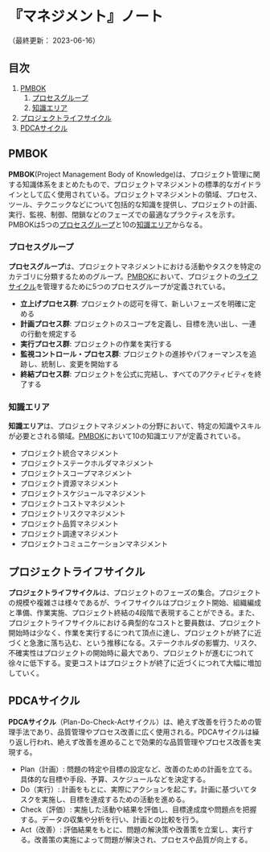 # 『マネジメント』ノート

（最終更新： 2023-06-16）


## 目次

1. [PMBOK](#pmbok)
	1. [プロセスグループ](#プロセスグループ)
	1. [知識エリア](#知識エリア)
1. [プロジェクトライフサイクル](#プロジェクトライフサイクル)
1. [PDCAサイクル](#pdcaサイクル)


## PMBOK

**PMBOK**(Project Management Body of Knowledge)は、プロジェクト管理に関する知識体系をまとめたもので、プロジェクトマネジメントの標準的なガイドラインとして広く使用されている。プロジェクトマネジメントの領域、プロセス、ツール、テクニックなどについて包括的な知識を提供し、プロジェクトの計画、実行、監視、制御、閉鎖などのフェーズでの最適なプラクティスを示す。PMBOKは5つの[プロセスグループ](#プロセスグループ)と10の[知識エリア](#知識エリア)からなる。

### プロセスグループ

**プロセスグループ**は、プロジェクトマネジメントにおける活動やタスクを特定のカテゴリに分類するためのグループ。[PMBOK](#pmbok)において、プロジェクトの[ライフサイクル](#プロジェクトライフサイクル)を管理するために5つのプロセスグループが定義されている。

- **立上げプロセス群**: プロジェクトの認可を得て、新しいフェーズを明確に定める
- **計画プロセス群**: プロジェクトのスコープを定義し、目標を洗い出し、一連の行動を規定する
- **実行プロセス群**: プロジェクトの作業を実行する
- **監視コントロール・プロセス群**: プロジェクトの進捗やパフォーマンスを追跡し、統制し、変更を開始する
- **終結プロセス群**: プロジェクトを公式に完結し、すべてのアクティビティを終了する

### 知識エリア

**知識エリア**は、プロジェクトマネジメントの分野において、特定の知識やスキルが必要とされる領域。[PMBOK](#pmbok)において10の知識エリアが定義されている。

- プロジェクト統合マネジメント
- プロジェクトステークホルダマネジメント
- プロジェクトスコープマネジメント
- プロジェクト資源マネジメント
- プロジェクトスケジュールマネジメント
- プロジェクトコストマネジメント
- プロジェクトリスクマネジメント
- プロジェクト品質マネジメント
- プロジェクト調達マネジメント
- プロジェクトコミュニケーションマネジメント


## プロジェクトライフサイクル

**プロジェクトライフサイクル**は、プロジェクトのフェーズの集合。プロジェクトの規模や複雑さは様々であるが、ライフサイクルはプロジェクト開始、組織編成と準備、作業実施、プロジェクト終結の4段階で表現することができる。また、プロジェクトライフサイクルにおける典型的なコストと要員数は、プロジェクト開始時は少なく、作業を実行するにつれて頂点に達し、プロジェクトが終了に近づくと急激に落ち込む、という推移になる。ステークホルダの影響力、リスク、不確実性はプロジェクトの開始時に最大であり、プロジェクトが進むにつれて徐々に低下する。変更コストはプロジェクトが終了に近づくにつれて大幅に増加していく。


## PDCAサイクル

**PDCAサイクル**（Plan-Do-Check-Actサイクル）は、絶えず改善を行うための管理手法であり、品質管理やプロセス改善に広く使用される。PDCAサイクルは繰り返し行われ、絶えず改善を進めることで効果的な品質管理やプロセス改善を実現する。

- Plan（計画）: 問題の特定や目標の設定など、改善のための計画を立てる。具体的な目標や手段、予算、スケジュールなどを決定する。
- Do（実行）: 計画をもとに、実際にアクションを起こす。計画に基づいてタスクを実施し、目標を達成するための活動を進める。
- Check（評価）: 実施した活動や結果を評価し、目標達成度や問題点を把握する。データの収集や分析を行い、計画との比較を行う。
- Act（改善）: 評価結果をもとに、問題の解決策や改善策を立案し、実行する。改善策の実施によって問題が解決され、プロセスや品質が向上する。

